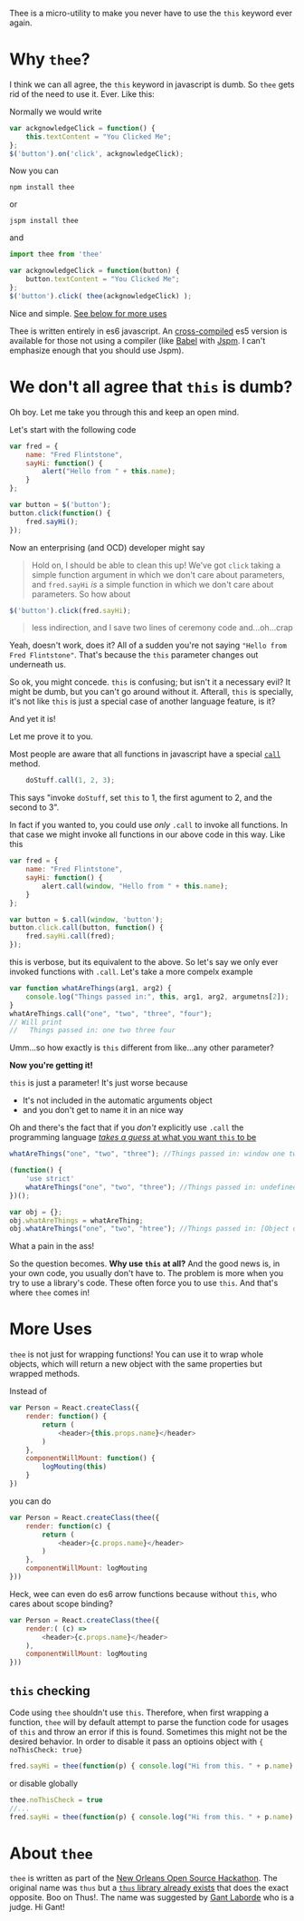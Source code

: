 ﻿Thee is a micro-utility to make you never have to use the `this` keyword ever again.

# Why `thee`?

I think we can all agree, the `this` keyword in javascript is dumb. So `thee` gets rid of the need to use it. Ever. Like this:

Normally we would write

```js
var ackgnowledgeClick = function() {
	this.textContent = "You Clicked Me";
};
$('button').on('click', ackgnowledgeClick);
```

Now you can 

	npm install thee

or

	jspm install thee	

and

```js
import thee from 'thee'

var ackgnowledgeClick = function(button) {
	button.textContent = "You Clicked Me";
};
$('button').click( thee(ackgnowledgeClick) );
```

Nice and simple. [See below for more uses](#more-uses)

Thee is written entirely in es6 javascript. An [cross-compiled](thee.es5.js) es5 version is available for those not using a compiler (like [Babel](https://babeljs.io/) with [Jspm](http://jspm.io/). I can't emphasize enough that you should use Jspm).


# We don't all agree that `this` is dumb?

Oh boy. Let me take you through this and keep an open mind.

Let's start with the following code

```js
var fred = {
	name: "Fred Flintstone",
	sayHi: function() {
		alert("Hello from " + this.name);
	}
};

var button = $('button');
button.click(function() {
	fred.sayHi();
});
```

Now an enterprising (and OCD) developer might say

> Hold on, I should be able to clean this up! We've got `click` taking a simple function argument in which we don't care about parameters, and `fred.sayHi` *is* a simple function in which we don't care about parameters. So how about

```js
$('button').click(fred.sayHi);
```

> less indirection, and I save two lines of ceremony code and...oh...crap

Yeah, doesn't work, does it? All of a sudden you're not saying `"Hello from Fred Flintstone"`. That's because the `this` parameter changes out underneath us.

So ok, you might concede. `this` is confusing; but isn't it a necessary evil? It might be dumb, but you can't go around without it. Afterall, `this` is specially, it's not like `this` is just a special case of another language feature, is it?

And yet it is!

Let me prove it to you.

Most people are aware that all functions in javascript have a special [`call`](https://developer.mozilla.org/en-US/docs/Web/JavaScript/Reference/Global_Objects/Function/call) method. 

```js
    doStuff.call(1, 2, 3);
```

This says "invoke `doStuff`, set `this` to 1, the first agument to 2, and the second to 3".

In fact if you wanted to, you could use *only* `.call` to invoke all functions. In that case we might invoke all functions in our above code in this way. Like this

```js
var fred = {
	name: "Fred Flintstone",
	sayHi: function() {
		alert.call(window, "Hello from " + this.name);
	}
};

var button = $.call(window, 'button');
button.click.call(button, function() {
	fred.sayHi.call(fred);
});
```

this is verbose, but its equivalent to the above. So let's say we only ever invoked functions with `.call`. Let's take a more compelx example

```js
var function whatAreThings(arg1, arg2) {
	console.log("Things passed in:", this, arg1, arg2, argumetns[2]);
}
whatAreThings.call("one", "two", "three", "four");
// Will print
//   Things passed in: one two three four
```

Umm...so how exactly is `this` different from like...any other parameter?

**Now you're getting it!**

`this` is just a parameter! It's just worse because

* It's not included in the automatic arguments object
* and you don't get to name it in an nice way

Oh and there's the fact that if you *don't* explicitly use `.call` the programming language [*takes a guess* at what you want `this` to be](https://developer.mozilla.org/en-US/docs/Web/JavaScript/Reference/Operators/this)

```js 
whatAreThings("one", "two", "three"); //Things passed in: window one two three

(function() {
	'use strict'
	whatAreThings("one", "two", "three"); //Things passed in: undefined one two three
})();

var obj = {};
obj.whatAreThings = whatAreThing;
obj.whatAreThings("one", "two", "htree"); //Things passed in: [Object object] one two three
```

What a pain in the ass!

So the question becomes. **Why use `this` at all?** And the good news is, in your own code, you usually don't have to. The problem is more when you try to use a library's code. These often force you to use `this`. And that's where `thee` comes in!


# More Uses

`thee` is not just for wrapping functions! You can use it to wrap whole objects, which will return a new object with the same properties but wrapped methods.

Instead of

```js
var Person = React.createClass({
	render: function() {
		return (
			<header>{this.props.name}</header>
		)
	},
	componentWillMount: function() {
		logMouting(this)
	}
})
```

you can do

```js
var Person = React.createClass(thee({
	render: function(c) {
		return (
			<header>{c.props.name}</header>
		)
	},
	componentWillMount: logMouting
}))
```

Heck, wee can even do es6 arrow functions because without `this`, who cares about scope binding?

```js
var Person = React.createClass(thee({
	render:( (c) =>
		<header>{c.props.name}</header>
	),
	componentWillMount: logMouting
}))
```

## `this` checking

Code using `thee` shouldn't use `this`. Therefore, when first wrapping a function, `thee` will by default attempt to parse the function code for usages of `this` and throw an error if this is found. 
Sometimes this might not be the desired behavior. In order to disable it pass an optioins object with `{ noThisCheck: true}`

```js
fred.sayHi = thee(function(p) { console.log("Hi from this. " + p.name) }, { noThisCheck: true }) );
```

or disable globally

```js
thee.noThisCheck = true 
//...
fred.sayHi = thee(function(p) { console.log("Hi from this. " + p.name) } );
```

# About `thee`

`thee` is written as part of the [New Orleans Open Source Hackathon](http://opensourcenola.org/). The original name was `thus` but a [`thus` library already exists](https://www.npmjs.com/package/thus) that does the exact opposite. Boo on Thus!. The name was suggested by [Gant Laborde](http://www.iconoclastlabs.com/) who is a judge. Hi Gant!
